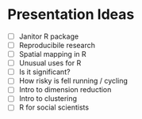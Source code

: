 # Presentation Ideas

- [ ] Janitor R package
- [ ] Reproducibile research
- [ ] Spatial mapping in R
- [ ] Unusual uses for R
- [ ] Is it significant?
- [ ] How risky is fell running / cycling
- [ ] Intro to dimension reduction
- [ ] Intro to clustering
- [ ] R for social scientists
